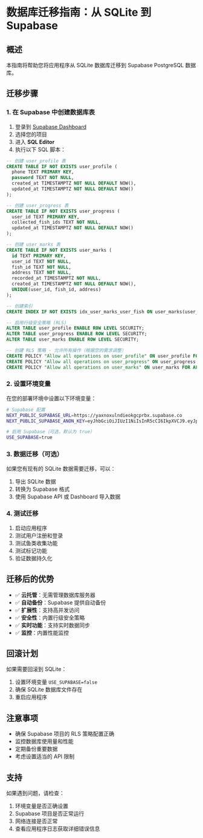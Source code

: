 # 数据库迁移指南：从 SQLite 到 Supabase

## 概述

本指南将帮助您将应用程序从 SQLite 数据库迁移到 Supabase PostgreSQL 数据库。

## 迁移步骤

### 1. 在 Supabase 中创建数据库表

1. 登录到 [Supabase Dashboard](https://supabase.com/dashboard)
2. 选择您的项目
3. 进入 **SQL Editor**
4. 执行以下 SQL 脚本：

```sql
-- 创建 user_profile 表
CREATE TABLE IF NOT EXISTS user_profile (
  phone TEXT PRIMARY KEY,
  password TEXT NOT NULL,
  created_at TIMESTAMPTZ NOT NULL DEFAULT NOW(),
  updated_at TIMESTAMPTZ NOT NULL DEFAULT NOW()
);

-- 创建 user_progress 表
CREATE TABLE IF NOT EXISTS user_progress (
  user_id TEXT PRIMARY KEY,
  collected_fish_ids TEXT NOT NULL,
  updated_at TIMESTAMPTZ NOT NULL DEFAULT NOW()
);

-- 创建 user_marks 表
CREATE TABLE IF NOT EXISTS user_marks (
  id TEXT PRIMARY KEY,
  user_id TEXT NOT NULL,
  fish_id TEXT NOT NULL,
  address TEXT NOT NULL,
  recorded_at TIMESTAMPTZ NOT NULL,
  created_at TIMESTAMPTZ NOT NULL DEFAULT NOW(),
  UNIQUE(user_id, fish_id, address)
);

-- 创建索引
CREATE INDEX IF NOT EXISTS idx_user_marks_user_fish ON user_marks(user_id, fish_id);

-- 启用行级安全策略 (RLS)
ALTER TABLE user_profile ENABLE ROW LEVEL SECURITY;
ALTER TABLE user_progress ENABLE ROW LEVEL SECURITY;
ALTER TABLE user_marks ENABLE ROW LEVEL SECURITY;

-- 创建 RLS 策略 - 允许所有操作（根据您的需求调整）
CREATE POLICY "Allow all operations on user_profile" ON user_profile FOR ALL USING (true);
CREATE POLICY "Allow all operations on user_progress" ON user_progress FOR ALL USING (true);
CREATE POLICY "Allow all operations on user_marks" ON user_marks FOR ALL USING (true);
```

### 2. 设置环境变量

在您的部署环境中设置以下环境变量：

```bash
# Supabase 配置
NEXT_PUBLIC_SUPABASE_URL=https://yaxnoxulndieokgcprbx.supabase.co
NEXT_PUBLIC_SUPABASE_ANON_KEY=eyJhbGciOiJIUzI1NiIsInR5cCI6IkpXVCJ9.eyJpc3MiOiJzdXBhYmFzZSIsInJlZiI6InlheG5veHVsbmRpZW9rZ2NwcmJ4Iiwicm9sZSI6ImFub24iLCJpYXQiOjE3NTkxMTExNzgsImV4cCI6MjA3NDY4NzE3OH0.IVtY6KCRubhty9l2HBHVOmfkOGaS6Fa0DLiexNsdsIs

# 启用 Supabase（可选，默认为 true）
USE_SUPABASE=true
```

### 3. 数据迁移（可选）

如果您有现有的 SQLite 数据需要迁移，可以：

1. 导出 SQLite 数据
2. 转换为 Supabase 格式
3. 使用 Supabase API 或 Dashboard 导入数据

### 4. 测试迁移

1. 启动应用程序
2. 测试用户注册和登录
3. 测试鱼类收集功能
4. 测试标记功能
5. 验证数据持久化

## 迁移后的优势

- ✅ **云托管**：无需管理数据库服务器
- ✅ **自动备份**：Supabase 提供自动备份
- ✅ **扩展性**：支持高并发访问
- ✅ **安全性**：内置行级安全策略
- ✅ **实时功能**：支持实时数据同步
- ✅ **监控**：内置性能监控

## 回滚计划

如果需要回滚到 SQLite：

1. 设置环境变量 `USE_SUPABASE=false`
2. 确保 SQLite 数据库文件存在
3. 重启应用程序

## 注意事项

- 确保 Supabase 项目的 RLS 策略配置正确
- 监控数据库使用量和性能
- 定期备份重要数据
- 考虑设置适当的 API 限制

## 支持

如果遇到问题，请检查：
1. 环境变量是否正确设置
2. Supabase 项目是否正常运行
3. 网络连接是否正常
4. 查看应用程序日志获取详细错误信息
